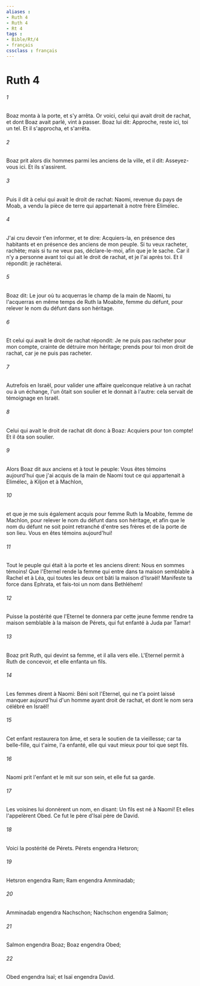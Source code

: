 ```yaml
---
aliases : 
- Ruth 4
- Ruth 4
- Rt 4
tags : 
- Bible/Rt/4
- français
cssclass : français
---
```


# Ruth 4

###### 1
Boaz monta à la porte, et s'y arrêta. Or voici, celui qui avait droit de rachat, et dont Boaz avait parlé, vint à passer. Boaz lui dit: Approche, reste ici, toi un tel. Et il s'approcha, et s'arrêta.
###### 2
Boaz prit alors dix hommes parmi les anciens de la ville, et il dit: Asseyez-vous ici. Et ils s'assirent.
###### 3
Puis il dit à celui qui avait le droit de rachat: Naomi, revenue du pays de Moab, a vendu la pièce de terre qui appartenait à notre frère Elimélec.
###### 4
J'ai cru devoir t'en informer, et te dire: Acquiers-la, en présence des habitants et en présence des anciens de mon peuple. Si tu veux racheter, rachète; mais si tu ne veux pas, déclare-le-moi, afin que je le sache. Car il n'y a personne avant toi qui ait le droit de rachat, et je l'ai après toi. Et il répondit: je rachèterai.
###### 5
Boaz dit: Le jour où tu acquerras le champ de la main de Naomi, tu l'acquerras en même temps de Ruth la Moabite, femme du défunt, pour relever le nom du défunt dans son héritage.
###### 6
Et celui qui avait le droit de rachat répondit: Je ne puis pas racheter pour mon compte, crainte de détruire mon héritage; prends pour toi mon droit de rachat, car je ne puis pas racheter.
###### 7
Autrefois en Israël, pour valider une affaire quelconque relative à un rachat ou à un échange, l'un ôtait son soulier et le donnait à l'autre: cela servait de témoignage en Israël.
###### 8
Celui qui avait le droit de rachat dit donc à Boaz: Acquiers pour ton compte! Et il ôta son soulier.
###### 9
Alors Boaz dit aux anciens et à tout le peuple: Vous êtes témoins aujourd'hui que j'ai acquis de la main de Naomi tout ce qui appartenait à Elimélec, à Kiljon et à Machlon,
###### 10
et que je me suis également acquis pour femme Ruth la Moabite, femme de Machlon, pour relever le nom du défunt dans son héritage, et afin que le nom du défunt ne soit point retranché d'entre ses frères et de la porte de son lieu. Vous en êtes témoins aujourd'hui!
###### 11
Tout le peuple qui était à la porte et les anciens dirent: Nous en sommes témoins! Que l'Eternel rende la femme qui entre dans ta maison semblable à Rachel et à Léa, qui toutes les deux ont bâti la maison d'Israël! Manifeste ta force dans Ephrata, et fais-toi un nom dans Bethléhem!
###### 12
Puisse la postérité que l'Eternel te donnera par cette jeune femme rendre ta maison semblable à la maison de Pérets, qui fut enfanté à Juda par Tamar!
###### 13
Boaz prit Ruth, qui devint sa femme, et il alla vers elle. L'Eternel permit à Ruth de concevoir, et elle enfanta un fils.
###### 14
Les femmes dirent à Naomi: Béni soit l'Eternel, qui ne t'a point laissé manquer aujourd'hui d'un homme ayant droit de rachat, et dont le nom sera célébré en Israël!
###### 15
Cet enfant restaurera ton âme, et sera le soutien de ta vieillesse; car ta belle-fille, qui t'aime, l'a enfanté, elle qui vaut mieux pour toi que sept fils.
###### 16
Naomi prit l'enfant et le mit sur son sein, et elle fut sa garde.
###### 17
Les voisines lui donnèrent un nom, en disant: Un fils est né à Naomi! Et elles l'appelèrent Obed. Ce fut le père d'Isaï père de David.
###### 18
Voici la postérité de Pérets. Pérets engendra Hetsron;
###### 19
Hetsron engendra Ram; Ram engendra Amminadab;
###### 20
Amminadab engendra Nachschon; Nachschon engendra Salmon;
###### 21
Salmon engendra Boaz; Boaz engendra Obed;
###### 22
Obed engendra Isaï; et Isaï engendra David.
